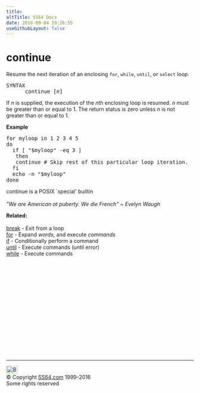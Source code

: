 ```yaml
---
title:
altTitle: SS64 Docs
date: 2016-09-04 19:26:55
useGithubLayout: false
---
```

<!-- #BeginLibraryItem "/Library/head_bash.lbi" --><!-- #EndLibraryItem --><h1>continue</h1> 
<p>Resume the next iteration of an enclosing <code>for</code>, <code>while</code>, <code>until</code>, or <code>select</code> loop.</p> 
<pre>SYNTAX
      continue [<var>n</var>]</pre>
<p>If <var>n</var> is supplied, the execution of the <var>n</var>th enclosing loop is resumed. <var>n</var> must be greater than or equal to 1. 
The return status is zero unless <var>n</var> is not greater than or equal to 1.</p>
<p><b>Example</b></p>
<pre>for myloop in 1 2 3 4 5 
do 
  if [ "$myloop" -eq 3 ] 
   then 
   continue # Skip rest of this particular loop iteration.
  fi
  echo -n "$myloop"
done</pre>
<p> continue is a POSIX `special' builtin<br>
<br>
<i class="quote">"We are American at puberty. We die French" ~ Evelyn Waugh </i></p>
<p><b>Related:</b><br>
<br>
<a href="break.html">break</a> - Exit from a loop<a href="for.html"><br>
for</a> - Expand <var>words</var>, and execute <var>commands</var><br>
<a href="if.html">if</a> - Conditionally perform a command<br>
<a href="until.html">until</a> - Execute commands (until error) <br>
<a href="while.html">while</a> - Execute commands </p><!-- #BeginLibraryItem "/Library/foot_bash.lbi" --><p>
<!-- bash300 -->
<ins class="adsbygoogle" style="display:inline-block;width:300px;height:250px" data-ad-client="ca-pub-6140977852749469" data-ad-slot="4615356305"></ins>
<script>
(adsbygoogle = window.adsbygoogle || []).push({});
</script></p>
<hr>
<div id="bl" class="footer"><a href="continue.html#"><img src="../images/top.png" width="30" height="22" alt="Back to the Top"></a></div>
<div id="br" class="footer, tagline">© Copyright <a href="http://ss64.com/">SS64.com</a> 1999-2016<br>
Some rights reserved</div><!-- #EndLibraryItem -->

